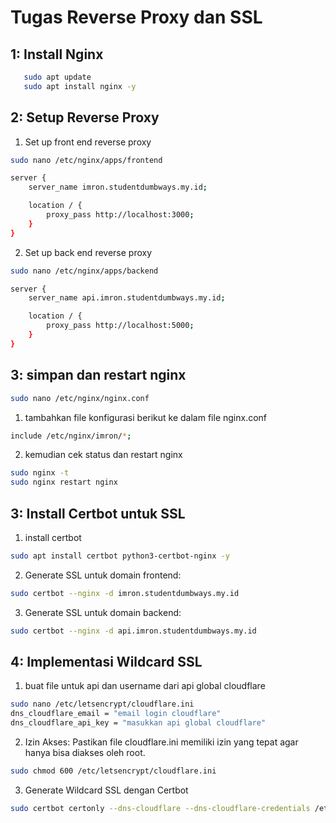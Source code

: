 # Tugas Reverse Proxy dan SSL

## 1: Install Nginx

```bash
   sudo apt update
   sudo apt install nginx -y
```

## 2: Setup Reverse Proxy
1. Set up front end reverse proxy
```bash
sudo nano /etc/nginx/apps/frontend

server {
    server_name imron.studentdumbways.my.id;

    location / {
        proxy_pass http://localhost:3000; 
    }
}
```

2. Set up back end reverse proxy
```bash
sudo nano /etc/nginx/apps/backend

server {
    server_name api.imron.studentdumbways.my.id;

    location / {
        proxy_pass http://localhost:5000; 
    }
}
```

## 3: simpan dan restart nginx
```bash
sudo nano /etc/nginx/nginx.conf 
```
1. tambahkan file konfigurasi berikut ke dalam file nginx.conf 
```bash
include /etc/nginx/imron/*;
```
2. kemudian cek status dan restart nginx
```bash
sudo nginx -t
sudo nginx restart nginx
```

## 3: Install Certbot untuk SSL
1. install certbot
```bash
sudo apt install certbot python3-certbot-nginx -y
```
2. Generate SSL untuk domain frontend:
```bash
sudo certbot --nginx -d imron.studentdumbways.my.id
```
3. Generate SSL untuk domain backend:
```bash
sudo certbot --nginx -d api.imron.studentdumbways.my.id
```

## 4: Implementasi Wildcard SSL
1. buat file untuk api dan username dari api global cloudflare
```bash
sudo nano /etc/letsencrypt/cloudflare.ini
dns_cloudflare_email = "email login cloudflare"
dns_cloudflare_api_key = "masukkan api global cloudflare"
```
2. Izin Akses: Pastikan file cloudflare.ini memiliki izin yang tepat agar hanya bisa diakses oleh root. 
```bash
sudo chmod 600 /etc/letsencrypt/cloudflare.ini
```
3. Generate Wildcard SSL dengan Certbot 
```bash
sudo certbot certonly --dns-cloudflare --dns-cloudflare-credentials /etc/letsencrypt/cloudflare.ini -d "*.studentdumbways.my.id" -d "studentdumbways.my.id"
```



